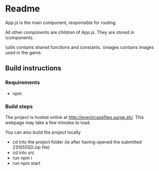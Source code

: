 # Readme

App.js is the main component, responsible for routing. 

All other components are children of App.js. They are stored in \components. 

\utils contains shared functions and constants. \images contains images used in the game. 

## Build instructions

### Requirements
* npm

### Build steps

The project is hosted online at http://evenircasefiles.surge.sh/. This webpage may take a few minutes to load. 

You can also build the project locally

* cd into the project folder (ie after having opened the submitted 2310555D.zip file)
* cd into src
* run npm i
* run npm start
